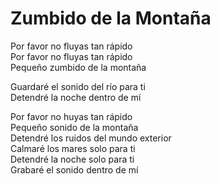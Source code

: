 # Zumbido de la Montaña  

Por favor no fluyas tan rápido  
Por favor no fluyas tan rápido  
Pequeño zumbido de la montaña  

Guardaré el sonido del río para ti  
Detendré la noche dentro de mí  

Por favor no huyas tan rápido  
Pequeño sonido de la montaña  
Detendré los ruidos del mundo exterior  
Calmaré los mares solo para ti  
Detendré la noche solo para ti  
Grabaré el sonido dentro de mí  
